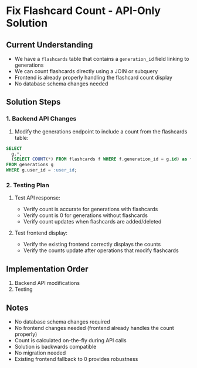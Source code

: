 # Fix Flashcard Count - API-Only Solution

## Current Understanding
- We have a `flashcards` table that contains a `generation_id` field linking to generations
- We can count flashcards directly using a JOIN or subquery
- Frontend is already properly handling the flashcard count display
- No database schema changes needed

## Solution Steps

### 1. Backend API Changes
1. Modify the generations endpoint to include a count from the flashcards table:
```sql
SELECT 
  g.*,
  (SELECT COUNT(*) FROM flashcards f WHERE f.generation_id = g.id) as flashcard_count
FROM generations g
WHERE g.user_id = :user_id;
```

### 2. Testing Plan
1. Test API response:
   - Verify count is accurate for generations with flashcards
   - Verify count is 0 for generations without flashcards
   - Verify count updates when flashcards are added/deleted

2. Test frontend display:
   - Verify the existing frontend correctly displays the counts
   - Verify the counts update after operations that modify flashcards

## Implementation Order
1. Backend API modifications
2. Testing

## Notes
- No database schema changes required
- No frontend changes needed (frontend already handles the count properly)
- Count is calculated on-the-fly during API calls
- Solution is backwards compatible
- No migration needed
- Existing frontend fallback to 0 provides robustness 